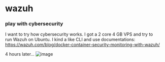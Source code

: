 # wazuh
### play with cybersecurity
I want to try how cybersecurity works. I got a 2 core 4 GB VPS and try to run Wazuh on Ubuntu. I kind a like CLI and 
use documentations: https://wazuh.com/blog/docker-container-security-monitoring-with-wazuh/

4 hours later...
![image](https://github.com/sanyi8/wazuh/assets/51482271/8e11e539-3c03-44b3-a61e-30a6461c8a56)
